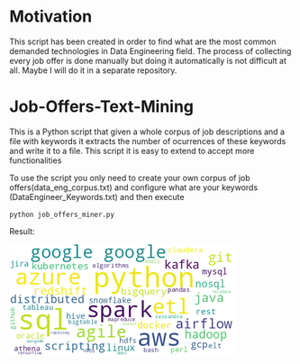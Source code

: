 # Motivation
This script has been created in order to find what are the most common demanded technologies in Data Engineering field. The process of collecting every job offer is done manually but doing it automatically is not difficult at all. Maybe I will do it in a separate repository. 

# Job-Offers-Text-Mining
This is a Python script that given a whole corpus of job descriptions and a file with keywords it extracts the number of ocurrences of these keywords and write it to a file. This script it is easy to extend to accept more functionalities

To use the script you only need to create your own corpus of job offers(data_eng_corpus.txt) and configure what are your keywords (DataEngineer_Keywords.txt) and then execute 
```
python job_offers_miner.py
```
Result:


![alt text](https://github.com/AntonioBriPerez/Job-Offers-Text-Mining/blob/main/image.png)
